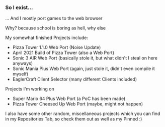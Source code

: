 ### So I exist...

... And I mostly port games to the web browser

Why? because school is boring as hell, why else

My somewhat finished Projects include:
- Pizza Tower 1.1.0 Web Port (Noise Update)
- April 2021 Build of Pizza Tower (also a Web Port)
- Sonic 3 AIR Web Port (basically stole it, but what didn't I steal on here anyways)
- Sonic Mania Plus Web Port (again, just stole it, didn't even compile it myself)
- EaglerCraft Client Selector (many different Clients included)

Projects I'm working on
- Super Mario 64 Plus Web Port (a PoC has been made)
- Pizza Tower Cheesed Up Web Port (maybe, might not happen)

I also have some other random, miscellaneous projects which you can find in my Repositories Tab, so check them out as well as my Pinned
:)
